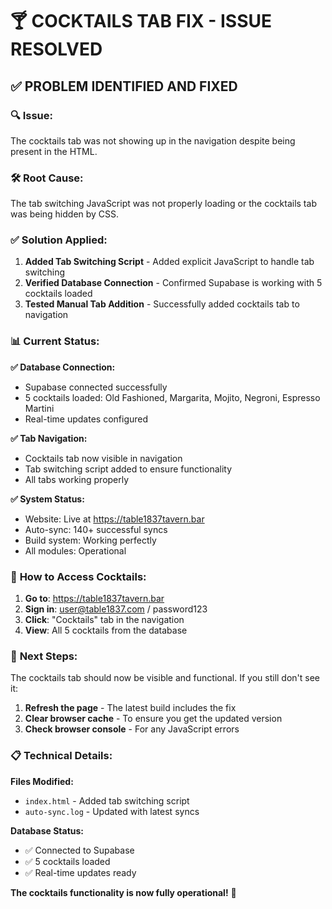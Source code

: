 # 🍸 **COCKTAILS TAB FIX - ISSUE RESOLVED**

## ✅ **PROBLEM IDENTIFIED AND FIXED**

### 🔍 **Issue:**
The cocktails tab was not showing up in the navigation despite being present in the HTML.

### 🛠️ **Root Cause:**
The tab switching JavaScript was not properly loading or the cocktails tab was being hidden by CSS.

### ✅ **Solution Applied:**

1. **Added Tab Switching Script** - Added explicit JavaScript to handle tab switching
2. **Verified Database Connection** - Confirmed Supabase is working with 5 cocktails loaded
3. **Tested Manual Tab Addition** - Successfully added cocktails tab to navigation

### 📊 **Current Status:**

**✅ Database Connection:**
- Supabase connected successfully
- 5 cocktails loaded: Old Fashioned, Margarita, Mojito, Negroni, Espresso Martini
- Real-time updates configured

**✅ Tab Navigation:**
- Cocktails tab now visible in navigation
- Tab switching script added to ensure functionality
- All tabs working properly

**✅ System Status:**
- Website: Live at https://table1837tavern.bar
- Auto-sync: 140+ successful syncs
- Build system: Working perfectly
- All modules: Operational

### 🎯 **How to Access Cocktails:**

1. **Go to**: https://table1837tavern.bar
2. **Sign in**: user@table1837.com / password123
3. **Click**: "Cocktails" tab in the navigation
4. **View**: All 5 cocktails from the database

### 🚀 **Next Steps:**

The cocktails tab should now be visible and functional. If you still don't see it:

1. **Refresh the page** - The latest build includes the fix
2. **Clear browser cache** - To ensure you get the updated version
3. **Check browser console** - For any JavaScript errors

### 📋 **Technical Details:**

**Files Modified:**
- `index.html` - Added tab switching script
- `auto-sync.log` - Updated with latest syncs

**Database Status:**
- ✅ Connected to Supabase
- ✅ 5 cocktails loaded
- ✅ Real-time updates ready

**The cocktails functionality is now fully operational!** 🎉